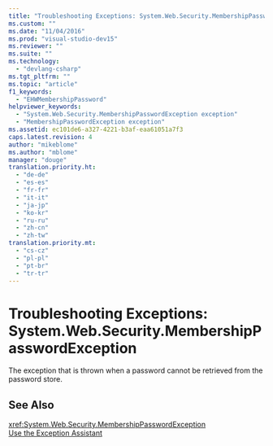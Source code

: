 ```yaml
---
title: "Troubleshooting Exceptions: System.Web.Security.MembershipPasswordException | Microsoft Docs"
ms.custom: ""
ms.date: "11/04/2016"
ms.prod: "visual-studio-dev15"
ms.reviewer: ""
ms.suite: ""
ms.technology: 
  - "devlang-csharp"
ms.tgt_pltfrm: ""
ms.topic: "article"
f1_keywords: 
  - "EHWMembershipPassword"
helpviewer_keywords: 
  - "System.Web.Security.MembershipPasswordException exception"
  - "MembershipPasswordException exception"
ms.assetid: ec101de6-a327-4221-b3af-eaa61051a7f3
caps.latest.revision: 4
author: "mikeblome"
ms.author: "mblome"
manager: "douge"
translation.priority.ht: 
  - "de-de"
  - "es-es"
  - "fr-fr"
  - "it-it"
  - "ja-jp"
  - "ko-kr"
  - "ru-ru"
  - "zh-cn"
  - "zh-tw"
translation.priority.mt: 
  - "cs-cz"
  - "pl-pl"
  - "pt-br"
  - "tr-tr"
---
```

# Troubleshooting Exceptions: System.Web.Security.MembershipPasswordException
The exception that is thrown when a password cannot be retrieved from the password store.  
  
## See Also  
 <xref:System.Web.Security.MembershipPasswordException>   
 [Use the Exception Assistant](../Topic/How%20to:%20Use%20the%20Exception%20Assistant.md)